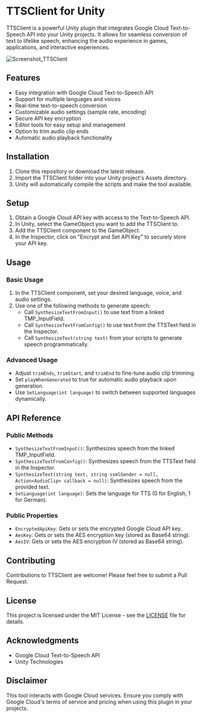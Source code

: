 # TTSClient for Unity

TTSClient is a powerful Unity plugin that integrates Google Cloud Text-to-Speech API into your Unity projects. It allows for seamless conversion of text to lifelike speech, enhancing the audio experience in games, applications, and interactive experiences.

![Screenshot_TTSClient](https://github.com/user-attachments/assets/4eabc071-bbe5-47d0-868f-7036f9357648)

## Features

- Easy integration with Google Cloud Text-to-Speech API
- Support for multiple languages and voices
- Real-time text-to-speech conversion
- Customizable audio settings (sample rate, encoding)
- Secure API key encryption
- Editor tools for easy setup and management
- Option to trim audio clip ends
- Automatic audio playback functionality

## Installation

1. Clone this repository or download the latest release.
2. Import the TTSClient folder into your Unity project's Assets directory.
3. Unity will automatically compile the scripts and make the tool available.

## Setup

1. Obtain a Google Cloud API key with access to the Text-to-Speech API.
2. In Unity, select the GameObject you want to add the TTSClient to.
3. Add the TTSClient component to the GameObject.
4. In the Inspector, click on "Encrypt and Set API Key" to securely store your API key.

## Usage

### Basic Usage

1. In the TTSClient component, set your desired language, voice, and audio settings.
2. Use one of the following methods to generate speech:
   - Call `SynthesizeTextFromInput()` to use text from a linked TMP_InputField.
   - Call `SynthesizeTextFromConfig()` to use text from the TTSText field in the Inspector.
   - Call `SynthesizeText(string text)` from your scripts to generate speech programmatically.

### Advanced Usage

- Adjust `trimEnds`, `trimStart`, and `trimEnd` to fine-tune audio clip trimming.
- Set `playWhenGenerated` to true for automatic audio playback upon generation.
- Use `SetLanguage(int language)` to switch between supported languages dynamically.

## API Reference

### Public Methods

- `SynthesizeTextFromInput()`: Synthesizes speech from the linked TMP_InputField.
- `SynthesizeTextFromConfig()`: Synthesizes speech from the TTSText field in the Inspector.
- `SynthesizeText(string text, string ssmlGender = null, Action<AudioClip> callback = null)`: Synthesizes speech from the provided text.
- `SetLanguage(int language)`: Sets the language for TTS (0 for English, 1 for German).

### Public Properties

- `EncryptedApiKey`: Gets or sets the encrypted Google Cloud API key.
- `AesKey`: Gets or sets the AES encryption key (stored as Base64 string).
- `AesIV`: Gets or sets the AES encryption IV (stored as Base64 string).

## Contributing

Contributions to TTSClient are welcome! Please feel free to submit a Pull Request.

## License

This project is licensed under the MIT License - see the [LICENSE](LICENSE) file for details.

## Acknowledgments

- Google Cloud Text-to-Speech API
- Unity Technologies

## Disclaimer

This tool interacts with Google Cloud services. Ensure you comply with Google Cloud's terms of service and pricing when using this plugin in your projects.
